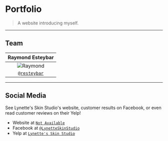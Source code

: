 # Portfolio

> A website introducing myself.

---

## Team

| **Raymond Esteybar** |
| :---: |
| ![Raymond](https://avatars0.githubusercontent.com/u/25356573?s=200&u=56e82663078daf0e9583a47375a9e99d4c613cc9&v=4)   |
| <a href="https://github.com/resteybar" target="_blank">`@resteybar`</a> |

---

## Social Media

See Lynette's Skin Studio's website, customer results on Facebook, or even read customer reviews on their Yelp!

- Website at <a href="" target="_blank">`Not Available`</a>
- Facebook at <a href="https://www.facebook.com/LynetteSkinStudio/" target="_blank">`@LynetteSkinStudio`</a>
- Yelp at <a href="https://www.yelp.com/biz/lynettes-skin-studio-marina" target="_blank">`Lynette's Skin Studio`</a>
